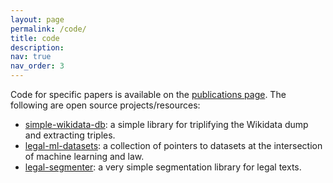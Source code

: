 ```yaml
---
layout: page
permalink: /code/
title: code
description:
nav: true
nav_order: 3
---
```


Code for specific papers is available on the [publications page](/publications/). The following are open source projects/resources:

- [simple-wikidata-db](https://github.com/neelguha/simple-wikidata-db): a simple library for triplifying the Wikidata dump and extracting triples.
- [legal-ml-datasets](https://github.com/neelguha/legal-ml-datasets): a collection of pointers to datasets at the intersection of machine learning and law.
- [legal-segmenter](https://github.com/neelguha/legal-segmenter): a very simple segmentation library for legal texts.
